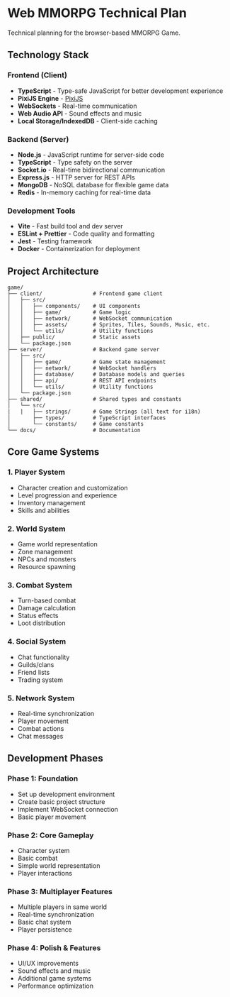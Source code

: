 # Web MMORPG Technical Plan

Technical planning for the browser-based MMORPG Game.

## Technology Stack

### Frontend (Client)

- **TypeScript** - Type-safe JavaScript for better development experience
- **PixiJS Engine** - [PixiJS](https://pixijs.com/)
- **WebSockets** - Real-time communication
- **Web Audio API** - Sound effects and music
- **Local Storage/IndexedDB** - Client-side caching

### Backend (Server)

- **Node.js** - JavaScript runtime for server-side code
- **TypeScript** - Type safety on the server
- **Socket.io** - Real-time bidirectional communication
- **Express.js** - HTTP server for REST APIs
- **MongoDB** - NoSQL database for flexible game data
- **Redis** - In-memory caching for real-time data

### Development Tools

- **Vite** - Fast build tool and dev server
- **ESLint + Prettier** - Code quality and formatting
- **Jest** - Testing framework
- **Docker** - Containerization for deployment

## Project Architecture

```
game/
├── client/                # Frontend game client
│   ├── src/
│   │   ├── components/    # UI components
│   │   ├── game/          # Game logic
│   │   ├── network/       # WebSocket communication
│   │   ├── assets/        # Sprites, Tiles, Sounds, Music, etc.
│   │   └── utils/         # Utility functions
│   ├── public/            # Static assets
│   └── package.json
├── server/                # Backend game server
│   ├── src/
│   │   ├── game/          # Game state management
│   │   ├── network/       # WebSocket handlers
│   │   ├── database/      # Database models and queries
│   │   ├── api/           # REST API endpoints
│   │   └── utils/         # Utility functions
│   └── package.json
├── shared/                # Shared types and constants
│   └── src/
|   |   ├── strings/       # Game Strings (all text for i18n)
│       ├── types/         # TypeScript interfaces
│       └── constants/     # Game constants
└── docs/                  # Documentation
```

## Core Game Systems

### 1. Player System

- Character creation and customization
- Level progression and experience
- Inventory management
- Skills and abilities

### 2. World System

- Game world representation
- Zone management
- NPCs and monsters
- Resource spawning

### 3. Combat System

- Turn-based combat
- Damage calculation
- Status effects
- Loot distribution

### 4. Social System

- Chat functionality
- Guilds/clans
- Friend lists
- Trading system

### 5. Network System

- Real-time synchronization
- Player movement
- Combat actions
- Chat messages

## Development Phases

### Phase 1: Foundation

- Set up development environment
- Create basic project structure
- Implement WebSocket connection
- Basic player movement

### Phase 2: Core Gameplay

- Character system
- Basic combat
- Simple world representation
- Player interactions

### Phase 3: Multiplayer Features

- Multiple players in same world
- Real-time synchronization
- Basic chat system
- Player persistence

### Phase 4: Polish & Features

- UI/UX improvements
- Sound effects and music
- Additional game systems
- Performance optimization
